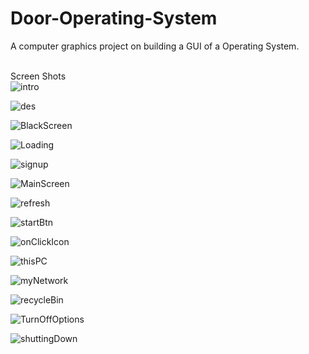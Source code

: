 # Door-Operating-System
A computer graphics project on building a GUI of a Operating System.

<br>Screen Shots
  <br>
![intro](https://user-images.githubusercontent.com/91725049/170389978-4bb6338f-0045-489b-ab1c-7fa4e092169f.jpg)

![des](https://user-images.githubusercontent.com/91725049/170389329-b2365796-fa3c-4e2b-b4ab-63204127ce02.jpeg)

![BlackScreen](https://user-images.githubusercontent.com/91725049/170389964-1b2d6036-f33e-407c-bea0-b04d85e425ff.jpg)

![Loading](https://user-images.githubusercontent.com/91725049/170390033-372050d9-5bef-4e5e-85a1-812654b9b07f.jpg)

![signup](https://user-images.githubusercontent.com/91725049/170390039-be41ad5e-8eaa-4a2c-9efb-c56cbe9046e9.jpg)

![MainScreen](https://user-images.githubusercontent.com/91725049/170390049-984280f9-d78c-4121-8563-3ee2da743934.jpg)

![refresh](https://user-images.githubusercontent.com/91725049/170390099-4903212b-0220-4247-87ca-e59bc232288f.jpg)

![startBtn](https://user-images.githubusercontent.com/91725049/170390198-1fd4615c-30c7-4162-8375-044f68c1a57f.jpg)

![onClickIcon](https://user-images.githubusercontent.com/91725049/170390126-82667b8b-4ce8-4311-8be6-18527edf1c74.jpg)

![thisPC](https://user-images.githubusercontent.com/91725049/170390137-e2366794-bad1-4a83-8a8e-613dd0a9fd8e.jpg)

![myNetwork](https://user-images.githubusercontent.com/91725049/170390152-ffaffb8e-f644-49b7-8032-41057f37783a.jpg)

![recycleBin](https://user-images.githubusercontent.com/91725049/170390163-a36f0fac-9abc-43b3-b03b-31b9ce958470.jpg)

![TurnOffOptions](https://user-images.githubusercontent.com/91725049/170390171-5ae839d9-c771-4550-9fce-f6c0a75b6fbc.jpg)

![shuttingDown](https://user-images.githubusercontent.com/91725049/170390180-bf3d6848-4cf8-4fae-85c0-11bbdb2f5ef5.jpg)




